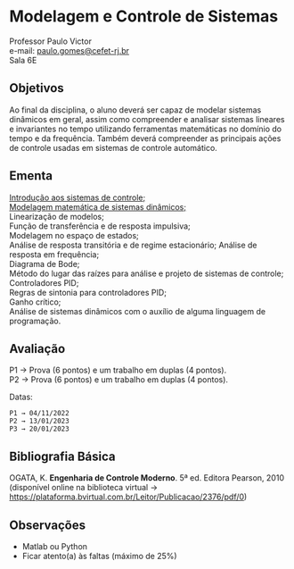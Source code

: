 # Modelagem e Controle de Sistemas
Professor Paulo Victor  
e-mail: paulo.gomes@cefet-rj.br  
Sala 6E

## Objetivos

Ao final da disciplina, o aluno deverá ser capaz de modelar sistemas dinâmicos em geral, assim como compreender e analisar sistemas lineares e invariantes no tempo utilizando ferramentas matemáticas no domínio do tempo e da frequência. Também deverá compreender as principais ações de controle usadas em sistemas de controle automático.

## Ementa

[Introdução aos sistemas de controle;](Intro.ipynb)  
[Modelagem matemática de sistemas dinâmicos;](Modelagem_Matematica.ipynb)  
Linearização de modelos;  
Função de transferência e de resposta impulsiva;  
Modelagem no espaço de estados;  
Análise de resposta transitória e de regime estacionário; 
Análise de resposta em frequência;  
Diagrama de Bode;  
Método do lugar das raízes para análise e projeto de sistemas de controle;  
Controladores PID;  
Regras de sintonia para controladores PID;  
Ganho crítico;  
Análise de sistemas dinâmicos com o auxílio de alguma linguagem de programação.  

## Avaliação

P1 → Prova (6 pontos) e um trabalho em duplas (4 pontos).   
P2 →  Prova (6 pontos) e um trabalho em duplas (4 pontos).

Datas:

    P1 → 04/11/2022
    P2 → 13/01/2023
    P3 → 20/01/2023


## Bibliografia Básica

OGATA, K. **Engenharia de Controle Moderno**. 5ª ed. Editora Pearson, 2010 (disponível online na biblioteca virtual → [](https://plataforma.bvirtual.com.br/Leitor/Publicacao/2376/pdf/0)https://plataforma.bvirtual.com.br/Leitor/Publicacao/2376/pdf/0)

## Observações
- Matlab ou Python
- Ficar atento(a) às faltas (máximo de 25%)

